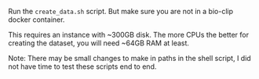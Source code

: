 Run the `create_data.sh` script. But make sure you are not in a bio-clip docker container.

This requires an instance with ~300GB disk. The more CPUs the better for creating the dataset, you will need ~64GB RAM at least.

Note: There may be small changes to make in paths in the shell script, I did not have time to test these scripts end to end.